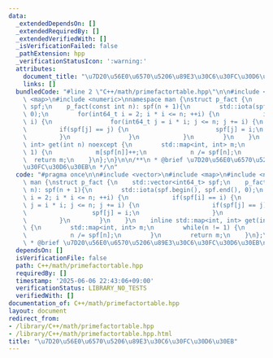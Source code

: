 ```yaml
---
data:
  _extendedDependsOn: []
  _extendedRequiredBy: []
  _extendedVerifiedWith: []
  _isVerificationFailed: false
  _pathExtension: hpp
  _verificationStatusIcon: ':warning:'
  attributes:
    document_title: "\u7D20\u56E0\u6570\u5206\u89E3\u30C6\u30FC\u30D6\u30EB"
    links: []
  bundledCode: "#line 2 \"C++/math/primefactortable.hpp\"\n\n#include <vector>\n#include\
    \ <map>\n#include <numeric>\nnamespace man {\nstruct p_fact {\n    std::vector<int64_t>\
    \ spf;\n    p_fact(const int n): spf(n + 1){\n        std::iota(spf.begin(), spf.end(),\
    \ 0);\n        for(int64_t i = 2; i * i <= n; ++i) {\n            if(spf[i] ==\
    \ i) {\n                for(int64_t j = i * i; j <= n; j += i) {\n           \
    \         if(spf[j] == j) {\n                        spf[j] = i;\n           \
    \         }\n                }\n            }\n        }\n    }\n    inline std::map<int,\
    \ int> get(int n) noexcept {\n        std::map<int, int> m;\n        while(n !=\
    \ 1) {\n            m[spf[n]]++;\n            n /= spf[n];\n        }\n      \
    \  return m;\n    }\n};\n}\n\n/**\n * @brief \u7D20\u56E0\u6570\u5206\u89E3\u30C6\
    \u30FC\u30D6\u30EB\n */\n"
  code: "#pragma once\n\n#include <vector>\n#include <map>\n#include <numeric>\nnamespace\
    \ man {\nstruct p_fact {\n    std::vector<int64_t> spf;\n    p_fact(const int\
    \ n): spf(n + 1){\n        std::iota(spf.begin(), spf.end(), 0);\n        for(int64_t\
    \ i = 2; i * i <= n; ++i) {\n            if(spf[i] == i) {\n                for(int64_t\
    \ j = i * i; j <= n; j += i) {\n                    if(spf[j] == j) {\n      \
    \                  spf[j] = i;\n                    }\n                }\n   \
    \         }\n        }\n    }\n    inline std::map<int, int> get(int n) noexcept\
    \ {\n        std::map<int, int> m;\n        while(n != 1) {\n            m[spf[n]]++;\n\
    \            n /= spf[n];\n        }\n        return m;\n    }\n};\n}\n\n/**\n\
    \ * @brief \u7D20\u56E0\u6570\u5206\u89E3\u30C6\u30FC\u30D6\u30EB\n */"
  dependsOn: []
  isVerificationFile: false
  path: C++/math/primefactortable.hpp
  requiredBy: []
  timestamp: '2025-06-06 22:43:06+09:00'
  verificationStatus: LIBRARY_NO_TESTS
  verifiedWith: []
documentation_of: C++/math/primefactortable.hpp
layout: document
redirect_from:
- /library/C++/math/primefactortable.hpp
- /library/C++/math/primefactortable.hpp.html
title: "\u7D20\u56E0\u6570\u5206\u89E3\u30C6\u30FC\u30D6\u30EB"
---
```


